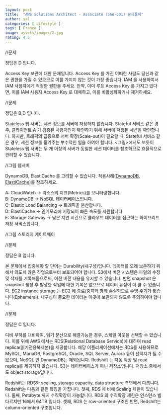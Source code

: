```yaml
---
layout: post
title:  "AWS Solutions Architect - Associate (SAA-C01) 문제풀이"
author: sal
categories: [ Lifestyle ]
tags: [ France ]
image: assets/images/2.jpg
rating: 4.5
---
```

//문제 

정답은 <span class="spoiler">D 입니다.</span>

Access Key 보관에 대한 문제입니다. Access Key 를 가진 어떠한 사람도 당신과 같은 권한을 가질 수 있으므로 이를 가지지 않는 것이 가장 좋습니다. IAM 을 사용하여서 IAM 사용자에게 적정한 권한을 주세요. 만약, 이미 루트 Access Key 를 가지고 있다면, 이를 IAM 사용자 Access Key 로 대체하고, 이를 비활성화하거나 제거하세요. 

//문제 

정답은 <span class="spoiler">B,D 입니다.</span>

Stateless 웹 서버는 세션 정보를 서버에 저장하지 않습니다. Stateful 서비스 같은 경우, 클라이언트 A 가 검증된 사용자인지 확인하기 위해 서버에 저장된 세션을 확인합니다. 하지만, 트래픽의 급증으로 서버 확장(Scale-out)이 필요할 때, Stateful 서비스 같은 경우, 세션 정보를 옮겨주는 부수적인 일을 하여야 합니다. <그림>에서도 보듯이 Stateless 웹 서버는 두 개 이상의 서버가 동일한 세션 데이터를 참조하므로 효율적으로 관리할 수 있습니다.

//그림 웹서버 

DynamoDB, ElastiCache 를 고려할 수 있습니다. 적용사례(<a href="https://amzn.to/3vz2Y2x">DynamoDB</a>, <a href="https://amzn.to/3bRP4Rh">ElastiCache</a>)를 참조하세요.

A: CloudWatch -> 리소스의 지표(Metrics)를 모니터링합니다. <br/>
B: DynamoDB -> NoSQL 데이터베이스입니다. <br/>
C: Elastic Load Balancing -> 트래픽을 분산합니다. <br/>
D: ElastiCache -> 인메모리에 저장되어 빠른 속도를 지원합니다. <br/>
E: Storage Gateway  -> 낮은 지연 시간으로 클라우드 데이터를 접근하는 하이브리드 저장 서비스입니다. <br/>

//그림 스토리지 게이트웨이 

//문제 

정답은 <span class="spoiler">B 입니다.</span>

본 문제에서 집중해야 할 단어는 Durability(내구성)입니다. 데이터를 오래 보존하기 위해서 의도치 않은 작업으로부터 보호되어야 합니다. S3에서 버전 시스템은 파일의 수정 및 삭제를 기록해둠으로써, 이전 버전 내용을 유지할 수 있습니다. 반면 snapshot 은 snapshot 생성 후 발생한 작업에 대한 기록은 없으므로 데이터 유실이 더 클 수 있습니다. EC2 instance storage 는 EC2 에 종료/중지와 함께 손실되므로 수명 주기가 짧습니다(Ephemeral). 내구성이 중요한 데이터는 이곳에 보관되지 않도록 주의하여야 합니다. 

//문제 

정답은 <span class="spoiler">C 입니다.</span>

디비 부하를 대비하여, 읽기 분산으로 해결가능한 경우, 스케일 아웃을 선택할 수 있습니다. 이를 위해 AWS 에서는 RDS(Relational Database Service)에 대하여 read replica(읽기전용복제본)을 제공합니다. 해당 어플리케이션에서는 RDS를 사용하므로 MySQL, MariaDB, PostgreSQL, Oracle, SQL Server, Aurora 등이 선택지가 될 수 있으며, NoSQL 인 DynamoDB는 제외됩니다. Redshift 는 자동 확장 및 read replica를 제공하지 않습니다. S3는 데이터베이스가 아닌 저장소입니다. 저장소 중에서도 object storage입니다. 

Redshift는 RDS와 scaling, storage capacity, data structure 측면에서 다릅니다. 
Redshift는 다음과 같은 특징을 가집니다. 첫째, RDS 에 비해 Scaling 제한이 있습니다. 
둘째, Petabyte 까지 수직확장이 가능합니다. RDS 의 수직확장 제한은 인스턴스 별 다르지만 16에서 64TB 입니다. 
셋째, RDS 는 row-oriented 구조인 반면, Redshift는 column-oriented 구조입니다.   
